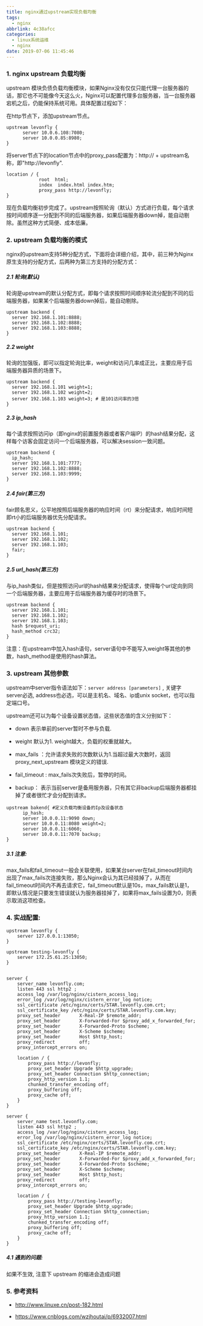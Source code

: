 ```yaml
---
title: nginx通过upstream实现负载均衡
tags:
  - nginx
abbrlink: 4c38afcc
categories:
  - linux系统运维
  - nginx
date: 2019-07-06 11:45:46
---
```




### 1. nginx upstream 负载均衡

upstream 模块负债负载均衡模块，如果Nginx没有仅仅只能代理一台服务器的话，那它也不可能像今天这么火，Nginx可以配置代理多台服务器，当一台服务器宕机之后，仍能保持系统可用。具体配置过程如下：

 在http节点下，添加upstream节点。

```nginx
upstream levonfly { 
      server 10.0.6.108:7080; 
      server 10.0.0.85:8980; 
}
```

将server节点下的location节点中的proxy_pass配置为：http:// + upstream名称，即"http://levonfly".

```nginx
location / { 
            root  html; 
            index  index.html index.htm; 
            proxy_pass http://levonfly; 
}
```

现在负载均衡初步完成了。upstream按照轮询（默认）方式进行负载，每个请求按时间顺序逐一分配到不同的后端服务器，如果后端服务器down掉，能自动剔除。虽然这种方式简便、成本低廉。
<!-- more -->


### 2. upstream 负载均衡的模式

nginx的upstream支持5种分配方式，下面将会详细介绍，其中，前三种为Nginx原生支持的分配方式，后两种为第三方支持的分配方式：

##### 2.1 轮询(默认)

轮询是upstream的默认分配方式，即每个请求按照时间顺序轮流分配到不同的后端服务器，如果某个后端服务器down掉后，能自动剔除。

```nginx
upstream backend {
  server 192.168.1.101:8888;
  server 192.168.1.102:8888;
  server 192.168.1.103:8888;
}
```

##### 2.2 weight        

轮询的加强版，即可以指定轮询比率，weight和访问几率成正比，主要应用于后端服务器异质的场景下。

```nginx
upstream backend {
  server 192.168.1.101 weight=1;
  server 192.168.1.102 weight=2;
  server 192.168.1.103 weight=3; # 是101访问率的3倍
}
```

##### 2.3 ip_hash        

每个请求按照访问ip（即nginx的前置服务器或者客户端IP）的hash结果分配，这样每个访客会固定访问一个后端服务器，可以解决session一致问题。

```nginx
upstream backend {
  ip_hash;
  server 192.168.1.101:7777;
  server 192.168.1.102:8888;
  server 192.168.1.103:9999;
}
```

##### 2.4 fair(第三方) 

fair顾名思义，公平地按照后端服务器的响应时间（rt）来分配请求，响应时间短即rt小的后端服务器优先分配请求。

```nginx
upstream backend {
  server 192.168.1.101;
  server 192.168.1.102;
  server 192.168.1.103;
  fair;
}
```

##### 2.5 url_hash(第三方)

与ip_hash类似，但是按照访问url的hash结果来分配请求，使得每个url定向到同一个后端服务器，主要应用于后端服务器为缓存时的场景下。

```nginx
upstream backend {
  server 192.168.1.101;
  server 192.168.1.102;
  server 192.168.1.103;
  hash $request_uri;
  hash_method crc32;
}
```

注意：在upstream中加入hash语句，server语句中不能写入weight等其他的参数，hash_method是使用的hash算法。



### 3. upstream 其他参数

upstream中server指令语法如下：`server address [parameters]` ,  关键字server必选, address也必选，可以是主机名、域名、ip或unix socket，也可以指定端口号。

upstream还可以为每个设备设置状态值，这些状态值的含义分别如下：

+ down 表示单前的server暂时不参与负载.

+ weight 默认为1.    weight越大，负载的权重就越大。

+ max_fails ：允许请求失败的次数默认为1.当超过最大次数时，返回proxy_next_upstream 模块定义的错误.

+ fail_timeout : max_fails次失败后，暂停的时间。

+ backup： 表示当前server是备用服务器，只有其它非backup后端服务器都挂掉了或者很忙才会分配到请求。

```nginx
upstream bakend{ #定义负载均衡设备的Ip及设备状态 
      ip_hash; 
      server 10.0.0.11:9090 down; 
      server 10.0.0.11:8080 weight=2; 
      server 10.0.0.11:6060; 
      server 10.0.0.11:7070 backup; 
}
```

##### 3.1 注意:

max_fails和fail_timeout一般会关联使用，如果某台server在fail_timeout时间内出现了max_fails次连接失败，那么Nginx会认为其已经挂掉了，从而在fail_timeout时间内不再去请求它，fail_timeout默认是10s，max_fails默认是1，即默认情况是只要发生错误就认为服务器挂掉了，如果将max_fails设置为0，则表示取消这项检查。



### 4. 实战配置:

````nginx
upstream levonfly {
    server 127.0.0.1:13050;
}

upstream testing-levonfly {
    server 172.25.61.25:13050;
}


server {
    server_name levonfly.com;
    listen 443 ssl http2 ;
    access_log /var/log/nginx/cistern_access_log;
    error_log /var/log/nginx/cistern_error_log notice;
    ssl_certificate /etc/nginx/certs/STAR.levonfly.com.crt;
    ssl_certificate_key /etc/nginx/certs/STAR.levonfly.com.key;
    proxy_set_header       X-Real-IP $remote_addr;
    proxy_set_header       X-Forwarded-For $proxy_add_x_forwarded_for;
    proxy_set_header       X-Forwarded-Proto $scheme;
    proxy_set_header       X-Scheme $scheme;
    proxy_set_header       Host $http_host;
    proxy_redirect         off;
    proxy_intercept_errors on;

    location / {
        proxy_pass http://levonfly;
        proxy_set_header Upgrade $http_upgrade;
        proxy_set_header Connection $http_connection;
        proxy_http_version 1.1;
        chunked_transfer_encoding off;
        proxy_buffering off;
        proxy_cache off;
    }
}

server {
    server_name test.levonfly.com;
    listen 443 ssl http2 ;
    access_log /var/log/nginx/cistern_access_log;
    error_log /var/log/nginx/cistern_error_log notice;
    ssl_certificate /etc/nginx/certs/STAR.levonfly.com.crt;
    ssl_certificate_key /etc/nginx/certs/STAR.levonfly.com.key;
    proxy_set_header       X-Real-IP $remote_addr;
    proxy_set_header       X-Forwarded-For $proxy_add_x_forwarded_for;
    proxy_set_header       X-Forwarded-Proto $scheme;
    proxy_set_header       X-Scheme $scheme;
    proxy_set_header       Host $http_host;
    proxy_redirect         off;
    proxy_intercept_errors on;

    location / {
        proxy_pass http://testing-levonfly;
        proxy_set_header Upgrade $http_upgrade;
        proxy_set_header Connection $http_connection;
        proxy_http_version 1.1;
        chunked_transfer_encoding off;
        proxy_buffering off;
        proxy_cache off;
    }
}
````

##### 4.1 遇到的问题:

 如果不生效, 注意下 upstream 的缩进会造成问题



### 5. 参考资料

+ http://www.linuxe.cn/post-182.html

+ https://www.cnblogs.com/wzjhoutai/p/6932007.html

